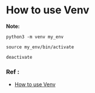 # How to use Venv

**Note:** 




```
python3 -m venv my_env

source my_env/bin/activate

deactivate
```

### Ref :

  * [How to use Venv](https://www.studytonight.com/post/python-virtual-environment-setup-on-mac-osx-easiest-way#)
